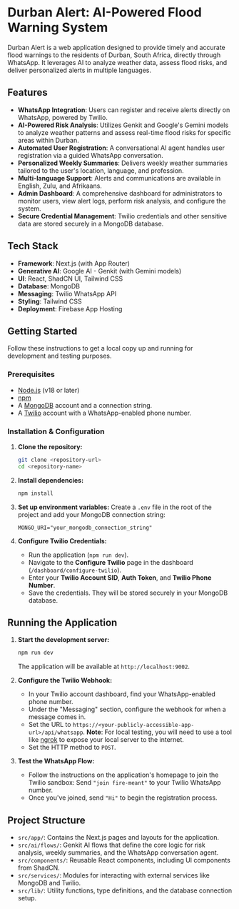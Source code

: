 
# Durban Alert: AI-Powered Flood Warning System

Durban Alert is a web application designed to provide timely and accurate flood warnings to the residents of Durban, South Africa, directly through WhatsApp. It leverages AI to analyze weather data, assess flood risks, and deliver personalized alerts in multiple languages.

## Features

- **WhatsApp Integration**: Users can register and receive alerts directly on WhatsApp, powered by Twilio.
- **AI-Powered Risk Analysis**: Utilizes Genkit and Google's Gemini models to analyze weather patterns and assess real-time flood risks for specific areas within Durban.
- **Automated User Registration**: A conversational AI agent handles user registration via a guided WhatsApp conversation.
- **Personalized Weekly Summaries**: Delivers weekly weather summaries tailored to the user's location, language, and profession.
- **Multi-language Support**: Alerts and communications are available in English, Zulu, and Afrikaans.
- **Admin Dashboard**: A comprehensive dashboard for administrators to monitor users, view alert logs, perform risk analysis, and configure the system.
- **Secure Credential Management**: Twilio credentials and other sensitive data are stored securely in a MongoDB database.

## Tech Stack

- **Framework**: Next.js (with App Router)
- **Generative AI**: Google AI - Genkit (with Gemini models)
- **UI**: React, ShadCN UI, Tailwind CSS
- **Database**: MongoDB
- **Messaging**: Twilio WhatsApp API
- **Styling**: Tailwind CSS
- **Deployment**: Firebase App Hosting

## Getting Started

Follow these instructions to get a local copy up and running for development and testing purposes.

### Prerequisites

- [Node.js](https://nodejs.org/) (v18 or later)
- [npm](https://www.npmjs.com/)
- A [MongoDB](https://www.mongodb.com/) account and a connection string.
- A [Twilio](https://www.twilio.com/) account with a WhatsApp-enabled phone number.

### Installation & Configuration

1.  **Clone the repository:**
    ```bash
    git clone <repository-url>
    cd <repository-name>
    ```

2.  **Install dependencies:**
    ```bash
    npm install
    ```

3.  **Set up environment variables:**
    Create a `.env` file in the root of the project and add your MongoDB connection string:
    ```
    MONGO_URI="your_mongodb_connection_string"
    ```

4.  **Configure Twilio Credentials:**
    - Run the application (`npm run dev`).
    - Navigate to the **Configure Twilio** page in the dashboard (`/dashboard/configure-twilio`).
    - Enter your **Twilio Account SID**, **Auth Token**, and **Twilio Phone Number**.
    - Save the credentials. They will be stored securely in your MongoDB database.

## Running the Application

1.  **Start the development server:**
    ```bash
    npm run dev
    ```
    The application will be available at `http://localhost:9002`.

2.  **Configure the Twilio Webhook:**
    - In your Twilio account dashboard, find your WhatsApp-enabled phone number.
    - Under the "Messaging" section, configure the webhook for when a message comes in.
    - Set the URL to `https://<your-publicly-accessible-app-url>/api/whatsapp`. **Note**: For local testing, you will need to use a tool like [ngrok](https://ngrok.com/) to expose your local server to the internet.
    - Set the HTTP method to `POST`.

3.  **Test the WhatsApp Flow:**
    - Follow the instructions on the application's homepage to join the Twilio sandbox: Send `"join fire-meant"` to your Twilio WhatsApp number.
    - Once you've joined, send `"Hi"` to begin the registration process.

## Project Structure

- `src/app/`: Contains the Next.js pages and layouts for the application.
- `src/ai/flows/`: Genkit AI flows that define the core logic for risk analysis, weekly summaries, and the WhatsApp conversation agent.
- `src/components/`: Reusable React components, including UI components from ShadCN.
- `src/services/`: Modules for interacting with external services like MongoDB and Twilio.
- `src/lib/`: Utility functions, type definitions, and the database connection setup.
